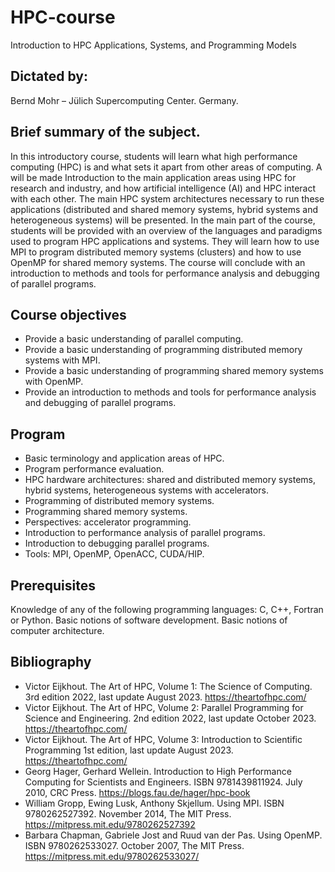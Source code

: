 # HPC-course
Introduction to HPC Applications, Systems, and Programming Models

## Dictated by: 
Bernd Mohr – Jülich Supercomputing Center. Germany.

## Brief summary of the subject.

In this introductory course, students will learn what high performance computing (HPC) is and what sets it apart from other areas of computing. A will be made
Introduction to the main application areas using HPC for research and industry, and how artificial intelligence (AI) and HPC interact with each other. The main HPC system architectures necessary to run these applications (distributed and shared memory systems, hybrid systems and heterogeneous systems) will be presented. In the main part of the course, students will be provided with an overview of the languages ​​and paradigms used to program HPC applications and systems. They will learn how to use MPI to program distributed memory systems (clusters) and how to use OpenMP for shared memory systems. The course will conclude with an introduction to methods and tools for performance analysis and debugging of parallel programs.

## Course objectives
- Provide a basic understanding of parallel computing.
- Provide a basic understanding of programming distributed memory systems with MPI.
- Provide a basic understanding of programming shared memory systems with OpenMP.
- Provide an introduction to methods and tools for performance analysis and debugging of parallel programs.

## Program
- Basic terminology and application areas of HPC.
- Program performance evaluation.
- HPC hardware architectures: shared and distributed memory systems, hybrid systems, heterogeneous systems with accelerators.
- Programming of distributed memory systems.
- Programming shared memory systems.
- Perspectives: accelerator programming.
- Introduction to performance analysis of parallel programs.
- Introduction to debugging parallel programs.
- Tools: MPI, OpenMP, OpenACC, CUDA/HIP.

## Prerequisites
Knowledge of any of the following programming languages: C, C++, Fortran or Python.
Basic notions of software development.
Basic notions of computer architecture.

## Bibliography
- Victor Eijkhout. The Art of HPC, Volume 1: The Science of Computing. 3rd edition 2022, last update August 2023. https://theartofhpc.com/
- Victor Eijkhout. The Art of HPC, Volume 2: Parallel Programming for Science and Engineering. 2nd edition 2022, last update October 2023. https://theartofhpc.com/
- Victor Eijkhout. The Art of HPC, Volume 3: Introduction to Scientific Programming 1st edition, last update August 2023. https://theartofhpc.com/
- Georg Hager, Gerhard Wellein. Introduction to High Performance Computing for Scientists and Engineers. ISBN 9781439811924. July 2010, CRC Press.
https://blogs.fau.de/hager/hpc-book
- William Gropp, Ewing Lusk, Anthony Skjellum. Using MPI. ISBN 9780262527392. November 2014, The MIT Press. https://mitpress.mit.edu/9780262527392
- Barbara Chapman, Gabriele Jost and Ruud van der Pas. Using OpenMP. ISBN 9780262533027. October 2007, The MIT Press. https://mitpress.mit.edu/9780262533027/
